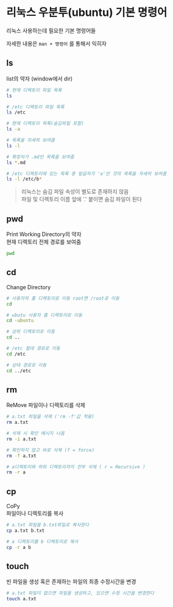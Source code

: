 # 리눅스 우분투(ubuntu) 기본 명령어

리눅스 사용하는데 필요한 기본 명령어들

자세한 내용은 `man + 명령어` 를 통해서 익히자

## ls

list의 약자 (window에서 dir)

```bash
# 현재 디렉토리 파일 목록
ls

# /etc 디렉토리 파일 목록
ls /etc

# 현재 디렉토리 목록(숨김파일 포함)
ls -a

# 목록을 자세히 보여줌
ls -l

# 확장자가 .md인 목록을 보여줌
ls *.md

# /etc 디렉토리에 있는 목록 중 앞글자가 'a'인 것의 목록을 자세히 보여줌
ls -l /etc/b*
```

> 리눅스는 숨김 파일 속성이 별도로 존재하지 않음  
> 파일 및 디렉토리 이름 앞에 '.' 붙이면 숨김 파일이 된다

## pwd

Print Working Directory의 약자  
현재 디렉토리 전체 경로를 보여줌

```bash
pwd
```

## cd

Change Directory

```bash
# 사용자의 홈 디렉토리로 이동 root면 /root로 이동
cd

# ubutu 사용자 홈 디렉토리로 이동
cd -ubuntu

# 상위 디렉토리로 이동
cd ..

# /etc 절대 경로로 이동
cd /etc

# 상대 경로로 이동
cd ../etc
```

## rm

ReMove 파일이나 디렉토리를 삭제

```bash
# a.txt 파일을 삭제 ('rm -f'값 적용)
rm a.txt

# 삭제 시 확인 메시지 나옴
rm -i a.txt

# 확인하지 않고 바로 삭제 (f = force)
rm -f a.txt

# a디렉토리와 하위 디렉토리까지 전부 삭제 ( r = Recursive )
rm -r a
```

## cp

CoPy  
파일이나 디렉토리를 복사

```bash
# a.txt 파일을 b.txt파일로 복사한다
cp a.txt b.txt

# a 디렉토리를 b 디렉토리로 복사
cp -r a b
```

## touch

빈 파일을 생성 혹은 존재하는 파일의 최종 수정시간을 변경

```bash
# a.txt 파일이 없으면 파일을 생성하고, 있으면 수정 시간을 변경한다
touch a.txt
```
